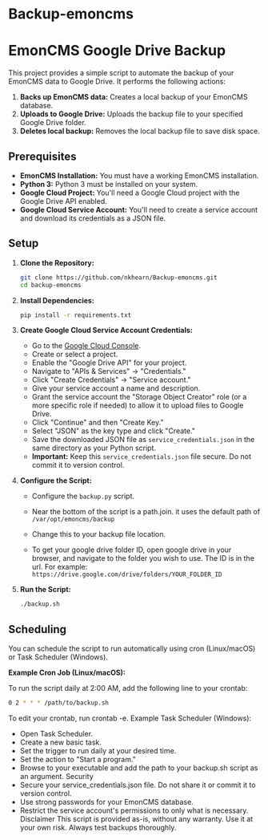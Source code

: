 # Backup-emoncms
# EmonCMS Google Drive Backup

This project provides a simple script to automate the backup of your EmonCMS data to Google Drive. It performs the following actions:

1.  **Backs up EmonCMS data:** Creates a local backup of your EmonCMS database.
2.  **Uploads to Google Drive:** Uploads the backup file to your specified Google Drive folder.
3.  **Deletes local backup:** Removes the local backup file to save disk space.

## Prerequisites

* **EmonCMS Installation:** You must have a working EmonCMS installation.
* **Python 3:** Python 3 must be installed on your system.
* **Google Cloud Project:** You'll need a Google Cloud project with the Google Drive API enabled.
* **Google Cloud Service Account:** You'll need to create a service account and download its credentials as a JSON file.

## Setup

1.  **Clone the Repository:**

    ```bash
    git clone https://github.com/nkhearn/Backup-emoncms.git
    cd backup-emoncms
    ```

2.  **Install Dependencies:**

    ```bash
    pip install -r requirements.txt
    ```


3.  **Create Google Cloud Service Account Credentials:**

    * Go to the [Google Cloud Console](https://console.cloud.google.com/).
    * Create or select a project.
    * Enable the "Google Drive API" for your project.
    * Navigate to "APIs & Services" -> "Credentials."
    * Click "Create Credentials" -> "Service account."
    * Give your service account a name and description.
    * Grant the service account the "Storage Object Creator" role (or a more specific role if needed) to allow it to upload files to Google Drive.
    * Click "Continue" and then "Create Key."
    * Select "JSON" as the key type and click "Create."
    * Save the downloaded JSON file as `service_credentials.json` in the same directory as your Python script.
    * **Important:** Keep this `service_credentials.json` file secure. Do not commit it to version control.

4.  **Configure the Script:**
    * Configure the `backup.py` script.
    * Near the bottom of the script is a path.join.  it uses the default path of `/var/opt/emoncms/backup`
    * Change this to your backup file location.

    * To get your google drive folder ID, open google drive in your browser, and navigate to the folder you wish to use. The ID is in the url. For example: `https://drive.google.com/drive/folders/YOUR_FOLDER_ID`

5.  **Run the Script:**

    ```bash
    ./backup.sh
    ```

## Scheduling

You can schedule the script to run automatically using cron (Linux/macOS) or Task Scheduler (Windows).

**Example Cron Job (Linux/macOS):**

To run the script daily at 2:00 AM, add the following line to your crontab:

```bash
0 2 * * * /path/to/backup.sh
```

To edit your crontab, run crontab -e.
Example Task Scheduler (Windows):
 * Open Task Scheduler.
 * Create a new basic task.
 * Set the trigger to run daily at your desired time.
 * Set the action to "Start a program."
 * Browse to your executable and add the path to your backup.sh script as an argument.
Security
 * Secure your service_credentials.json file. Do not share it or commit it to version control.
 * Use strong passwords for your EmonCMS database.
 * Restrict the service account's permissions to only what is necessary.
Disclaimer
This script is provided as-is, without any warranty. Use it at your own risk. Always test backups thoroughly.
